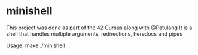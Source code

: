 # minishell
This project was done as part of the 42 Cursus along with @Patulang
It is a shell that handles multiple arguments, redirections, heredocs and pipes

Usage:
make
./minishell
